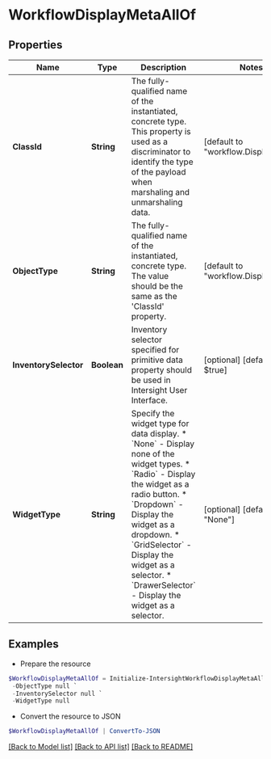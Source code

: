 # WorkflowDisplayMetaAllOf
## Properties

Name | Type | Description | Notes
------------ | ------------- | ------------- | -------------
**ClassId** | **String** | The fully-qualified name of the instantiated, concrete type. This property is used as a discriminator to identify the type of the payload when marshaling and unmarshaling data. | [default to "workflow.DisplayMeta"]
**ObjectType** | **String** | The fully-qualified name of the instantiated, concrete type. The value should be the same as the &#39;ClassId&#39; property. | [default to "workflow.DisplayMeta"]
**InventorySelector** | **Boolean** | Inventory selector specified for primitive data property should be used in Intersight User Interface. | [optional] [default to $true]
**WidgetType** | **String** | Specify the widget type for data display. * &#x60;None&#x60; - Display none of the widget types. * &#x60;Radio&#x60; - Display the widget as a radio button. * &#x60;Dropdown&#x60; - Display the widget as a dropdown. * &#x60;GridSelector&#x60; - Display the widget as a selector. * &#x60;DrawerSelector&#x60; - Display the widget as a selector. | [optional] [default to "None"]

## Examples

- Prepare the resource
```powershell
$WorkflowDisplayMetaAllOf = Initialize-IntersightWorkflowDisplayMetaAllOf  -ClassId null `
 -ObjectType null `
 -InventorySelector null `
 -WidgetType null
```

- Convert the resource to JSON
```powershell
$WorkflowDisplayMetaAllOf | ConvertTo-JSON
```

[[Back to Model list]](../README.md#documentation-for-models) [[Back to API list]](../README.md#documentation-for-api-endpoints) [[Back to README]](../README.md)

